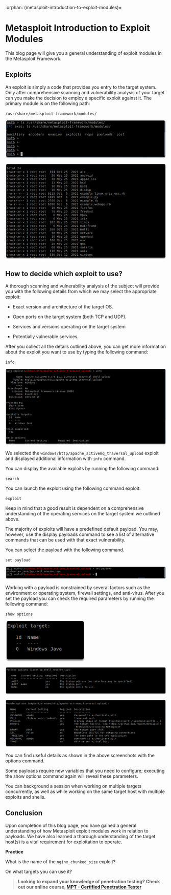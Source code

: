 :orphan:
(metasploit-introduction-to-exploit-modules)=

# Metasploit Introduction to Exploit Modules

This blog page will give you a general understanding of exploit modules in the Metasploit Framework.

## Exploits

An exploit is simply a code that provides you entry to the target system. Only after comprehensive scanning and vulnerability analysis of your target can you make the decision to employ a specific exploit against it. The primary module is on the following path:

`/usr/share/metasploit-framework/modules/`

![alt img](images/metasploit-exploit-modules-21.png)

![alt img](images/metasploit-exploit-modules-22.png)

## How to decide which exploit to use?

A thorough scanning and vulnerability analysis of the subject will provide you with the following details from which we may select the appropriate exploit:

- Exact version and architecture of the target OS.

- Open ports on the target system (both TCP and UDP).

- Services and versions operating on the target system

- Potentially vulnerable services.

After you collect all the details outlined above, you can get more information about the exploit you want to use by typing the following command:

`info`

![alt img](images/metasploit-exploit-modules-23.png)

We selected the `windows/http/apache_activemq_traversal_upload` exploit and displayed additional information with `info` command.

You can display the available exploits by running the following command:

`search`

You can launch the exploit using the following command exploit.

`exploit`

Keep in mind that a good result is dependent on a comprehensive understanding of the operating services on the target system we outlined above.

The majority of exploits will have a predefined default payload. You may, however, use the display payloads command to see a list of alternative commands that can be used with that exact vulnerability.

You can select the payload with the following command.

`set payload`

![alt img](images/metasploit-exploit-modules-24.png)

Working with a payload is constrained by several factors such as the environment or operating system, firewall settings, and anti-virus. After you set the payload you can check the required parameters by running the following command:

`show options`

![alt img](images/metasploit-exploit-modules-25.png)

![alt img](images/metasploit-exploit-modules-26.png)

![alt img](images/metasploit-exploit-modules-27.png)

You can find useful details as shown in the above screenshots with the options command.

Some payloads require new variables that you need to configure; executing the show options command again will reveal these parameters.

You can background a session when working on multiple targets concurrently, as well as while working on the same target host with multiple exploits and shells.

## Conclusion

Upon completion of this blog page, you have gained a general understanding of how Metasploit exploit modules work in relation to payloads. We have also learned a thorough understanding of the target host(s) is a vital requirement for exploitation to operate.

**Practice**

What is the name of the `nginx_chunked_size` exploit?

On what targets you can use it?

> **Looking to expand your knowledge of penetration testing? Check out our online course, [MPT - Certified Penetration Tester](https://www.mosse-institute.com/certifications/mpt-certified-penetration-tester.html)**
